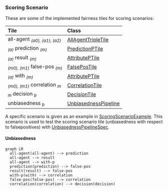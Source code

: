 <head>
  <script src="https://cdnjs.cloudflare.com/ajax/libs/mermaid/9.4.3/mermaid.min.js"> </script>
</head>


### Scoring Scenario

These are some of the implemented fairness tiles for scoring scenarios:

| Tile                                               | Class                                        |
|:---------------------------------------------------|:---------------------------------------------|
| all-agent <sub>*(a0), (a1), (a2)*</sub>            | [AllAgentTripleTile][AllAgentTripleTile]     |
| <sub>*(a)*</sub> prediction <sub>*(m)*</sub>       | [PredictionPTile][PredictionPTile]           |
| <sub>*(a)*</sub> result <sub>*(m)*</sub>           | [AttributePTile][AttributePTile]             |
| <sub>*(m0), (m1)*</sub> false-pos <sub>*(m)*</sub> | [FalsePosTile][FalsePosTile]                 |
| <sub>*(a)*</sub> with <sub>*(m)*</sub>             | [AttributePTile][AttributePTile]             |
| <sub>*(m0), (m1)*</sub> correlation <sub>*m*</sub> | [CorrelationTile][CorrelationTile]           |
| <sub>*m*</sub> decision <sub>*b*</sub>             | [DecisionTile][DecisionTile]                 |
| unbiasedness <sub>*b*</sub>                        | [UnbiasednessPipeline][UnbiasednessPipeline] |

A specific scenario is given as an example in
[ScoringScenarioExample][ScoringScenarioExample]. This scenario is used to test the
scoring scenario tile (unbiasedness with respect to falsepositives) with
[UnbiasednessPipelineSpec][UnbiasednessPipelineSpec].


#### Unbiasedness

```mermaid
graph LR
  all-agent(all-agent) --> prediction
  all-agent --> result
  all-agent --> with-p
  prediction(prediction) --> false-pos
  result(result) --> false-pos
  with-p(with) --> correlation
  false-pos(false-pos) --> correlation
  correlation(correlation) --> decision(decision)
```

[AllAgentTripleTile]: https://github.com/julianmendez/tiles/blob/master/core/src/main/scala/soda/tiles/fairness/tile/AllAgentTripleTile.soda

[PredictionPTile]: https://github.com/julianmendez/tiles/blob/master/core/src/main/scala/soda/tiles/fairness/tile/PredictionPTile.soda

[AttributePTile]: https://github.com/julianmendez/tiles/blob/master/core/src/main/scala/soda/tiles/fairness/tile/AttributePTile.soda

[FalsePosTile]: https://github.com/julianmendez/tiles/blob/master/core/src/main/scala/soda/tiles/fairness/tile/FalsePosTile.soda

[CorrelationTile]: https://github.com/julianmendez/tiles/blob/master/core/src/main/scala/soda/tiles/fairness/tile/CorrelationTile.soda

[DecisionTile]: https://github.com/julianmendez/tiles/blob/master/core/src/main/scala/soda/tiles/fairness/tile/DecisionTile.soda

[UnbiasednessPipeline]: https://github.com/julianmendez/tiles/blob/master/core/src/main/scala/soda/tiles/fairness/pipeline/UnbiasednessPipeline.soda

[ScoringScenarioExample]: https://github.com/julianmendez/tiles/blob/master/core/src/test/scala/soda/tiles/fairness/pipeline/ScoringScenarioExample.soda

[UnbiasednessPipelineSpec]: https://github.com/julianmendez/tiles/blob/master/core/src/test/scala/soda/tiles/fairness/pipeline/UnbiasednessPipelineSpec.soda

<script>
  window.mermaid.init(undefined, document.querySelectorAll('.language-mermaid'));
</script>


